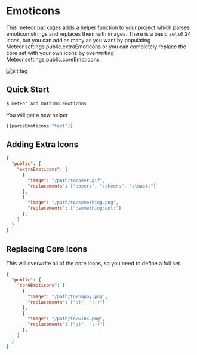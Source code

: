 # Emoticons

This meteor packages adds a helper function to your project which parses
emoticon strings and replaces them with images. There is a basic set of 24
icons, but you can add as many as you want by populating
Meteor.settings.public.extraEmoticons or you can completely replace the core
set with your own icons by overwriting Meteor.settings.public.coreEmoticons.

![alt tag](https://raw.github.com/dubvfan87/meteor-emoticons/master/meteor-emoticons.png)

## Quick Start
```bash
$ meteor add mattimo:emoticons
```

You will get a new helper

```javascript
{{parseEmoticons "text"}}
```

## Adding Extra Icons
```json
{
  "public": {
    "extraEmoticons": [
      {
        "image": "/path/to/beer.gif",
        "replacements": [":beer:", ":cheers", ":toast:"]
      },
      {
        "image": "/path/to/something.png",
        "replacements": [":somethingcool:"]
      },
    ]
  }
}
```

## Replacing Core Icons

This will overwrite all of the core icons, so you need to define a full set.

```json
{
  "public": {
    "coreEmoticons": [
      {
        "image": "/path/to/happy.png",
        "replacements": [":)", ":-)"]
      },
      {
        "image": "/path/to/wink.png",
        "replacements": [";)", ";-)"]
      },
    ]
  }
}
```
